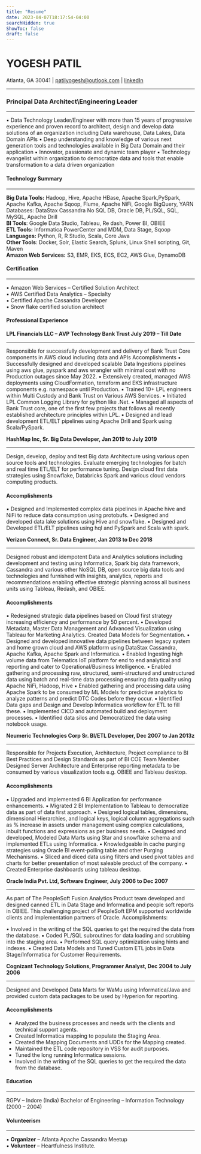 ```yaml
---
title: "Resume"
date: 2023-04-07T18:17:54-04:00
searchHidden: true
ShowToc: false
draft: false
---
```


# **YOGESH PATIL**

Atlanta, GA 30041 | patilyogesh@outlook.com | [linkedIn](https://www.linkedin.com/in/yogeshpatilrk/)

---

### Principal Data Architect\Engineering Leader

---

▪ Data Technology Leader/Engineer with more than 15 years of progressive experience and proven record to architect, design and develop data solutions of an organization including Data warehouse, Data Lakes, Data Domain APIs
▪ Deep understanding and knowledge of various next generation tools and technologies available in Big Data Domain and their application
▪ Innovator, passionate and dynamic team player
▪ Technology evangelist within organization to democratize data and tools that enable transformation to a data driven organization

#### Technology Summary

---
**Big Data Tools:**  Hadoop, Hive, Apache HBase, Apache Spark,PySpark, Apache Kafka, Apache Sqoop, Flume, Apache NiFi, Google BigQuery, YARN  
Databases: DataStax Cassandra No SQL DB, Oracle DB, PL/SQL, SQL, MySQL, Apache Drill  
**BI Tools**: Google Data Studio, Tableau, Re dash, Power BI, OBIEE  
**ETL Tools:** Informatica PowerCenter and MDM, Data Stage, Sqoop  
**Languages:** Python, R, R Studio, Scala, Core Java  
**Other Tools**: Docker, Solr, Elastic Search, Splunk, Linux Shell scripting, Git, Maven  
**Amazon Web Services:** S3, EMR, EKS, ECS, EC2, AWS Glue, DynamoDB  

#### Certification

---
▪ Amazon Web Services – Certified Solution Architect  
▪ AWS Certified Data Analytics – Specialty  
▪ Certified Apache Cassandra Developer  
▪ Snow flake certified solution architect

#### Professional Experience


**LPL Financials LLC – AVP Technology Bank Trust July 2019 – Till Date**

---

Responsible for successfully development and delivery of Bank Trust Core components in AWS cloud including data and APIs
Accomplishments
▪ Successfully designed and developed scalable Data Ingestions pipelines using aws glue, pyspark and aws wrangler with minimal cost with no Production outages since May 2022.
▪ Extensively created, managed AWS deployments using CloudFormation, terraform and EKS infrastructure components e.g. namespace until Production.
▪ Trained 10+ LPL engineers within Multi Custody and Bank Trust on Various AWS Services.
▪ Initiated LPL Common Logging Library for python like .Net.
▪ Managed all aspects of Bank Trust core, one of the first few projects that follows all recently established architecture principles within LPL.
▪ Designed and lead development ETL/ELT pipelines using Apache Drill and Spark using Scala/PySpark.


**HashMap Inc, Sr. Big Data Developer, Jan 2019 to July 2019**

---

Design, develop, deploy and test Big data Architecture using various open source tools and technologies.
Evaluate emerging technologies for batch and real time ETL/ELT for performance tuning. Design cloud first data strategies using Snowflake, Databricks Spark and various cloud vendors computing products.

#### Accomplishments


▪ Designed and Implemented complex data pipelines in Apache hive and NiFi to reduce data consumption using protobufs.
▪ Designed and developed data lake solutions using Hive and snowflake.
▪ Designed and Developed ETL/ELT pipelines using hql and PySpark and Scala with spark.


**Verizon Connect, Sr. Data Engineer, Jan 2013 to Dec 2018**

---

Designed robust and idempotent Data and Analytics solutions including development and testing using Informatica, Spark big data framework, Cassandra and various other NoSQL DB, open source big data tools and technologies and furnished with insights, analytics, reports and recommendations enabling effective strategic planning across all business units using Tableau, Redash, and OBIEE.

#### Accomplishments



▪ Redesigned strategic data pipelines based on Cloud first strategy increasing efficiency and performance by 50 percent.
▪ Developed Metadata, Master Data Management and Advanced Visualization using Tableau for Marketing Analytics. Created Data Models for Segmentation.
▪ Designed and developed innovative data pipelines between legacy system and home grown cloud and AWS platform using DataStax Cassandra, Apache Kafka, Apache Spark and Informatica.
▪ Enabled Ingesting high volume data from Telematics IoT platform for end to end analytical and reporting and cater to Operational/Business Intelligence.
▪ Enabled gathering and processing raw, structured, semi-structured and unstructured data using batch and real-time data processing ensuring data quality using Apache NiFi, Hadoop, Hive
▪ Enabled gathering and processing data using Apache Spark to be consumed by ML Models for predictive analytics to analyze patterns and predict DTC Codes before they occur.
▪ Identified Data gaps and Design and Develop Informatica workflow for ETL to fill these.
▪ Implemented CICD and automated build and deployment processes.
▪ Identified data silos and Democratized the data using notebook usage.



**Neumeric Technologies Corp Sr. BI/ETL Developer, Dec 2007 to Jan 2013z**

---

Responsible for Projects Execution, Architecture, Project compliance to BI Best Practices and Design Standards as part of BI COE Team Member. Designed Server Architecture and Enterprise reporting metadata to be consumed by various visualization tools e.g. OBIEE and Tableau desktop.

#### Accomplishments



▪ Upgraded and implemented 6 BI Application for performance enhancements.
▪ Migrated 2 BI Implementation to Tableau to democratize data as part of data first approach.
▪ Designed logical tables, dimensions, dimensional Hierarchies, and logical keys, logical column aggregations such as % increase in assets under management using complex calculations, inbuilt functions and expressions as per business needs.
▪ Designed and developed, Modeled Data Marts using Star and snowflake schema and implemented ETLs using Informatica.
▪ Knowledgeable in cache purging strategies using Oracle BI event-polling table and other Purging Mechanisms.
▪ Sliced and diced data using filters and used pivot tables and charts for better presentation of most saleable product of the company.
▪ Created Enterprise dashboards using tableau desktop.

**Oracle India Pvt. Ltd, Software Engineer, July 2006 to Dec 2007**

---

As part of The PeopleSoft Fusion Analytics Product team developed and designed canned ETL in Data Stage and Informatica and people soft reports in OBIEE. This challenging project of PeopleSoft EPM supported worldwide clients and implementation partners of Oracle.
Accomplishments:

▪ Involved in the writing of the SQL queries to get the required the data from the database.
▪ Coded PL/SQL subroutines for data loading and scrubbing into the staging area.
▪ Performed SQL query optimization using hints and indexes.
▪ Created Data Models and Tuned Custom ETL jobs in Data Stage/Informatica for Customer Requirements.

**Cognizant Technology Solutions, Programmer Analyst, Dec 2004 to July 2006**

---

Designed and Developed Data Marts for WaMu using Informatica/Java and provided custom data packages to be used by Hyperion for reporting.

#### Accomplishments

<!-- -->

* Analyzed the business processes and needs with the clients and technical support agents.  
* Created Informatica mapping to populate the Staging Area. 
* Created the Mapping Documents and UDDs for the Mapping created.
* Maintained the ETL code repository in VSS for audit purposes. 
* Tuned the long running Informatica sessions. 
* Involved in the writing of the SQL queries to get the required the data from the database. 

#### Education

---

RGPV – Indore (India)
Bachelor of Engineering – Information Technology (2000 – 2004)

#### Volunteerism

---

▪ **Organizer** – Atlanta Apache Cassandra Meetup  
▪ **Volunteer** – Heartfulness Institute.


